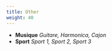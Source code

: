 ```yaml
---
title: Other
weight: 40
---
```


- __Musique__ _Guitare, Harmonica, Cajon_
- __Sport__ _Sport 1, Sport 2, Sport 3_